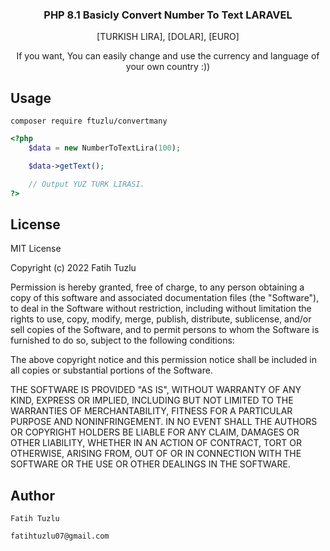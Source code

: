 <h3 align="center"> PHP 8.1 Basicly Convert Number To Text LARAVEL<br></h3>

<p align="center">[TURKISH LIRA], [DOLAR], [EURO]</p>

<p align="center">If you want, You can easily change and use the currency and language of your own country :))</p>

## Usage
    composer require ftuzlu/convertmany

```php
<?php
    $data = new NumberToTextLira(100);

    $data->getText();

    // Output YUZ TURK LIRASI.
?>
```


## License

MIT License

Copyright (c) 2022 Fatih Tuzlu

Permission is hereby granted, free of charge, to any person obtaining a copy
of this software and associated documentation files (the "Software"), to deal
in the Software without restriction, including without limitation the rights
to use, copy, modify, merge, publish, distribute, sublicense, and/or sell
copies of the Software, and to permit persons to whom the Software is
furnished to do so, subject to the following conditions:

The above copyright notice and this permission notice shall be included in all
copies or substantial portions of the Software.

THE SOFTWARE IS PROVIDED "AS IS", WITHOUT WARRANTY OF ANY KIND, EXPRESS OR
IMPLIED, INCLUDING BUT NOT LIMITED TO THE WARRANTIES OF MERCHANTABILITY,
FITNESS FOR A PARTICULAR PURPOSE AND NONINFRINGEMENT. IN NO EVENT SHALL THE
AUTHORS OR COPYRIGHT HOLDERS BE LIABLE FOR ANY CLAIM, DAMAGES OR OTHER
LIABILITY, WHETHER IN AN ACTION OF CONTRACT, TORT OR OTHERWISE, ARISING FROM,
OUT OF OR IN CONNECTION WITH THE SOFTWARE OR THE USE OR OTHER DEALINGS IN THE
SOFTWARE.

## Author

    Fatih Tuzlu
    
    fatihtuzlu07@gmail.com
